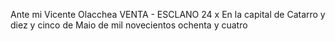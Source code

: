 Ante mi Vicente Olacchea
VENTA - ESCLANO
24 x
En la capital de Catarro y diez y cinco de Maio de mil novecientos ochenta y cuatro